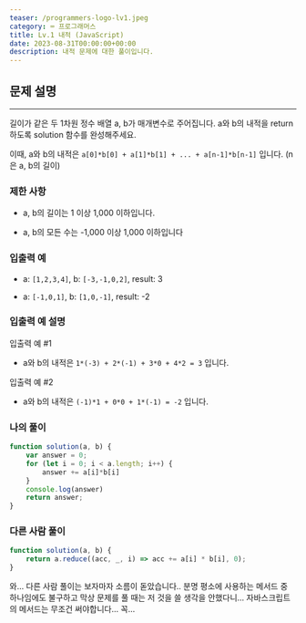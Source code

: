 ```yaml
---
teaser: /programmers-logo-lv1.jpeg
category: ⌨️ 프로그래머스
title: Lv.1 내적 (JavaScript)
date: 2023-08-31T00:00:00+00:00
description: 내적 문제에 대한 풀이입니다.
---
```


## 문제 설명

---

길이가 같은 두 1차원 정수 배열 a, b가 매개변수로 주어집니다. a와 b의 내적을 return 하도록 solution 함수를 완성해주세요.

이때, a와 b의 내적은 `a[0]*b[0] + a[1]*b[1] + ... + a[n-1]*b[n-1]` 입니다. (n은 a, b의 길이)

### 제한 사항

- a, b의 길이는 1 이상 1,000 이하입니다.

- a, b의 모든 수는 -1,000 이상 1,000 이하입니다

### 입출력 예

- a: `[1,2,3,4]`, b: `[-3,-1,0,2]`, result: 3

- a: `[-1,0,1]`, b: `[1,0,-1]`, result: -2

### 입출력 예 설명

입출력 예 #1

- a와 b의 내적은 `1*(-3) + 2*(-1) + 3*0 + 4*2 = 3` 입니다.

입출력 예 #2

- a와 b의 내적은 `(-1)*1 + 0*0 + 1*(-1) = -2` 입니다.

### 나의 풀이

```JavaScript
function solution(a, b) {
    var answer = 0;
    for (let i = 0; i < a.length; i++) {
        answer += a[i]*b[i]
    }
    console.log(answer)
    return answer;
}
```

### 다른 사람 풀이

```JavaScript
function solution(a, b) {
    return a.reduce((acc, _, i) => acc += a[i] * b[i], 0);
}
```

와... 다른 사람 풀이는 보자마자 소름이 돋았습니다.. 분명 평소에 사용하는 메서드 중 하나임에도 불구하고 막상 문제를 풀 때는 저 것을 쓸 생각을 안했다니... 자바스크립트의 메서드는 무조건 써야합니다... 꼭...
